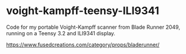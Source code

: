 # voight-kampff-teensy-ILI9341
Code for my portable Voight-Kampff scanner from Blade Runner 2049, running on a Teensy 3.2 and ILI9341 display.

https://www.fusedcreations.com/category/props/bladerunner/

